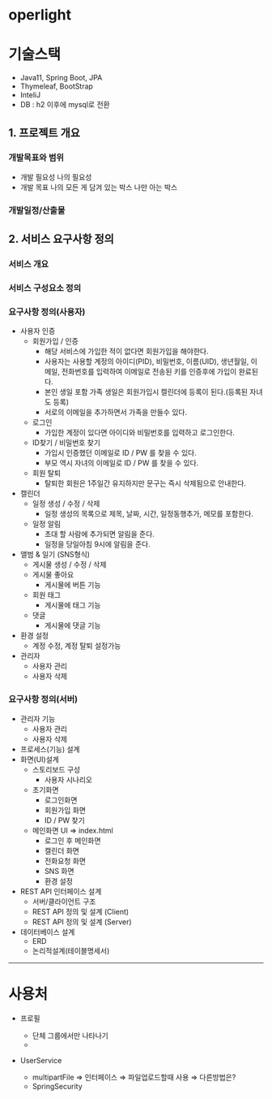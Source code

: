 # operlight

# 기술스택

- Java11, Spring Boot, JPA
- Thymeleaf, BootStrap
- InteliJ
- DB : h2 이후에 mysql로 전환

## 1. 프로젝트 개요

### 개발목표와 범위

- 개발 필요성
  나의 필요성
- 개발 목표
  나의 모든 게 담겨 있는 박스
  나만 아는 박스

### 개발일정/산출물

## 2. 서비스 요구사항 정의

### 서비스 개요

### 서비스 구성요소 정의

### 요구사항 정의(사용자)

- 사용자 인증
    - 회원가입 / 인증
        - 해당 서비스에 가입한 적이 없다면 회원가입을 해야한다.
        - 사용자는 사용할 계정의 아이디(PID), 비밀번호, 이름(UID), 생년월일, 이메일, 전화번호를 입력하여 이메일로 전송된 키를 인증후에 가입이 완료된다.
        - 본인 생일 포함 가족 생일은 회원가입시 캘린더에 등록이 된다.(등록된 자녀도 등록)
        - 서로의 이메일을 추가하면서 가족을 만들수 있다.
    - 로그인
        - 가입한 계정이 있다면 아이디와 비밀번호를 입력하고 로그인한다.
    - ID찾기 / 비밀번호 찾기
        - 가입시 인증했던 이메일로 ID / PW 를 찾을 수 있다.
        - 부모 역시 자녀의 이메일로 ID / PW 를 찾을 수 있다.
    - 회원 탈퇴
        - 탈퇴한 회원은 1주일간 유지하지만 문구는 즉시 삭제됨으로 안내한다.
- 캘린더
    - 일정 생성 / 수정 / 삭제
        - 일정 생성의 목록으로 제목, 날짜, 시간, 일정동행추가, 메모를 포함한다.
    - 일정 알림
        - 초대 할 사람에 추가되면 알림을 준다.
        - 일정을 당일아침 9시에 알림을 준다.
- 앨범 & 일기 (SNS형식)
    - 게시물 생성 / 수정 / 삭제
    - 게시물 좋아요
        - 게시물에 버튼 기능
    - 회원 태그
        - 게시물에 태그 기능
    - 댓글
        - 게시물에 댓글 기능
- 환경 설정
    - 계정 수정, 계정 탈퇴 설정가능
- 관리자
    - 사용자 관리
    - 사용자 삭제


### **요구사항 정의(서버)**

- 관리자 기능
    - 사용자 관리
    - 사용자 삭제
- 프로세스(기능) 설계
- 화면(UI)설계
    - 스토리보드 구성
        - 사용자 시나리오
    - 초기화면
        - 로그인화면
        - 회원가입 화면
        - ID / PW 찾기
    - 메인화면 UI ⇒ index.html
        - 로그인 후 메인화면
        - 캘린더 화면
        - 전화요청 화면
        - SNS 화면
        - 환경 설정
- REST API 인터페이스 설계
    - 서버/클라이언트 구조
    - REST API 정의 및 설계 (Client)
    - REST API 정의 및 설계 (Server)
- 데이터베이스 설계
    - ERD
    - 논리적설계(테이블명세서)

---

# 사용처

- 프로필
    - 단체 그룹에서만 나타나기
    -

- UserService
    - multipartFile
      ⇒ 인터페이스
      ⇒ 파일업로드할때 사용
      ⇒ 다른방법은?
    - SpringSecurity



